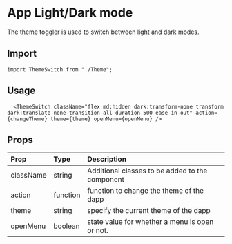 # App Light/Dark mode

The theme toggler is used to switch between light and dark modes.

## Import

```
import ThemeSwitch from "./Theme";
```

## Usage

```
  <ThemeSwitch className="flex md:hidden dark:transform-none transform dark:translate-none transition-all duration-500 ease-in-out" action={changeTheme} theme={theme} openMenu={openMenu} />
```

## Props

| Prop      | Type     | Description                                      |
| :-------- | :------- | :----------------------------------------------- |
| className | string   | Additional classes to be added to the component |
| action    | function | function to change the theme of the dapp         |
| theme     | string   | specify the current theme of the dapp            |
| openMenu  | boolean  | state value for whether a menu is open or not.    |
